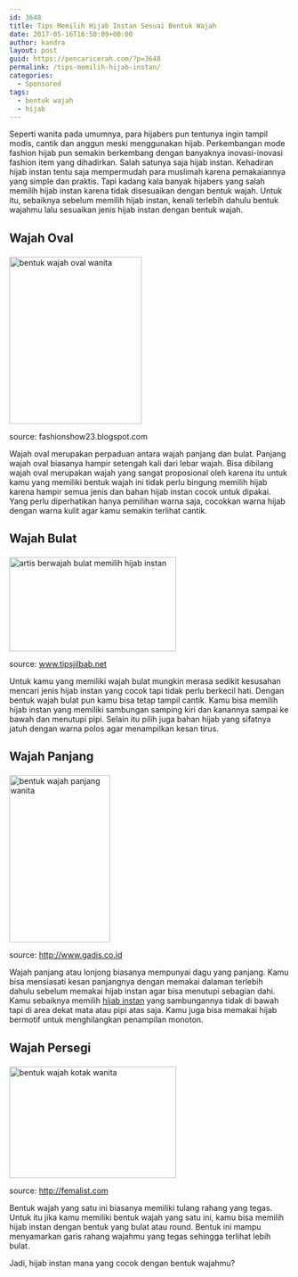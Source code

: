 ```yaml
---
id: 3648
title: Tips Memilih Hijab Instan Sesuai Bentuk Wajah
date: 2017-05-16T16:50:09+00:00
author: kandra
layout: post
guid: https://pencaricerah.com/?p=3648
permalink: /tips-memilih-hijab-instan/
categories:
  - Sponsored
tags:
  - bentuk wajah
  - hijab
---
```

Seperti wanita pada umumnya, para hijabers pun tentunya ingin tampil modis, cantik dan anggun meski menggunakan hijab. Perkembangan mode fashion hijab pun semakin berkembang dengan banyaknya inovasi-inovasi fashion item yang dihadirkan. Salah satunya saja hijab instan. Kehadiran hijab instan tentu saja mempermudah para muslimah karena pemakaiannya yang simple dan praktis. Tapi kadang kala banyak hijabers yang salah memilih hijab instan karena tidak disesuaikan dengan bentuk wajah. Untuk itu, sebaiknya sebelum memilih hijab instan, kenali terlebih dahulu bentuk wajahmu lalu sesuaikan jenis hijab instan dengan bentuk wajah.

## Wajah Oval<figure id="attachment_3649" aria-describedby="caption-attachment-3649" style="width: 238px" class="wp-caption aligncenter">

<img loading="lazy" class="wp-image-3649 size-medium" src="https://pencaricerah.com/wp-content/uploads/2017/05/bentuk-wajah-oval-238x300.jpg" alt="bentuk wajah oval wanita" width="238" height="300" /> <figcaption id="caption-attachment-3649" class="wp-caption-text">source: fashionshow23.blogspot.com</figcaption></figure> 

Wajah oval merupakan perpaduan antara wajah panjang dan bulat. Panjang wajah oval biasanya hampir setengah kali dari lebar wajah. Bisa dibilang wajah oval merupakan wajah yang sangat proposional oleh karena itu untuk kamu yang memiliki bentuk wajah ini tidak perlu bingung memilih hijab karena hampir semua jenis dan bahan hijab instan cocok untuk dipakai. Yang perlu diperhatikan hanya pemilihan warna saja, cocokkan warna hijab dengan warna kulit agar kamu semakin terlihat cantik.

## Wajah Bulat<figure id="attachment_3650" aria-describedby="caption-attachment-3650" style="width: 300px" class="wp-caption aligncenter">

<img loading="lazy" class="wp-image-3650 size-medium" src="https://pencaricerah.com/wp-content/uploads/2017/05/bentuk-wajah-bulat-300x169.jpg" alt="artis berwajah bulat memilih hijab instan" width="300" height="169" /> <figcaption id="caption-attachment-3650" class="wp-caption-text">source: www.tipsjilbab.net</figcaption></figure> 

Untuk kamu yang memiliki wajah bulat mungkin merasa sedikit kesusahan mencari jenis hijab instan yang cocok tapi tidak perlu berkecil hati. Dengan bentuk wajah bulat pun kamu bisa tetap tampil cantik. Kamu bisa memilih hijab instan yang memiliki sambungan samping kiri dan kanannya sampai ke bawah dan menutupi pipi. Selain itu pilih juga bahan hijab yang sifatnya jatuh dengan warna polos agar menampilkan kesan tirus.

## Wajah Panjang<figure id="attachment_3651" aria-describedby="caption-attachment-3651" style="width: 181px" class="wp-caption aligncenter">

<img loading="lazy" class="size-medium wp-image-3651" src="https://pencaricerah.com/wp-content/uploads/2017/05/bentuk-wajah-panjang-181x300.jpg" alt="bentuk wajah panjang wanita" width="181" height="300" /> <figcaption id="caption-attachment-3651" class="wp-caption-text">source: http://www.gadis.co.id</figcaption></figure> 

Wajah panjang atau lonjong biasanya mempunyai dagu yang panjang. Kamu bisa mensiasati kesan panjangnya dengan memakai dalaman terlebih dahulu sebelum memakai hijab instan agar bisa menutupi sebagian dahi. Kamu sebaiknya memilih <a href="https://www.mataharimall.com/p-233/hijab" target="_blank" rel="noopener noreferrer">hijab instan</a> yang sambungannya tidak di bawah tapi di area dekat mata atau pipi atas saja. Kamu juga bisa memakai hijab bermotif untuk menghilangkan penampilan monoton.

## Wajah Persegi<figure id="attachment_3652" aria-describedby="caption-attachment-3652" style="width: 300px" class="wp-caption aligncenter">

<img loading="lazy" class="size-medium wp-image-3652" src="https://pencaricerah.com/wp-content/uploads/2017/05/bentuk-wajah-kotak-300x200.jpg" alt="bentuk wajah kotak wanita" width="300" height="200" /> <figcaption id="caption-attachment-3652" class="wp-caption-text">source: http://femalist.com</figcaption></figure> 

Bentuk wajah yang satu ini biasanya memiliki tulang rahang yang tegas. Untuk itu jika kamu memiliki bentuk wajah yang satu ini, kamu bisa memilih hijab instan dengan bentuk yang bulat atau round. Bentuk ini mampu menyamarkan garis rahang wajahmu yang tegas sehingga terlihat lebih bulat.

Jadi, hijab instan mana yang cocok dengan bentuk wajahmu?